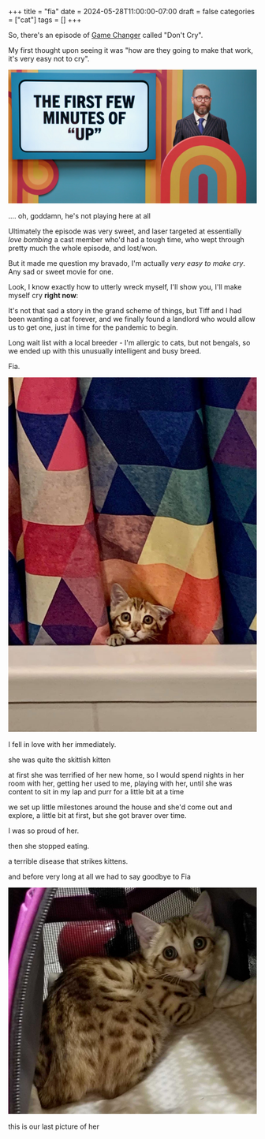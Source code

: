 +++
title = "fia"
date = 2024-05-28T11:00:00-07:00
draft = false
categories = ["cat"]
tags = []
+++

So, there's an episode of [Game Changer](https://www.dropout.tv/game-changer) called "Don't Cry".

My first thought upon seeing it was "how are they going to make that work, it's very easy not to cry".

![](./up.png)

.... oh, goddamn, he's not playing here at all

Ultimately the episode was very sweet, and laser targeted at essentially _love bombing_ a cast member
who'd had a tough time, who wept through pretty much the whole episode, and lost/won.

But it made me question my bravado, I'm actually _very easy to make cry_. Any sad or sweet movie for one.

Look, I know exactly how to utterly wreck myself, I'll show you, I'll make myself cry **right now**:

It's not that sad a story in the grand scheme of things, but Tiff and I had been wanting a cat forever, and we finally found a landlord who would allow us to get one, just in time for the pandemic to begin.

Long wait list with a local breeder - I'm allergic to cats, but not bengals, so we ended up with this unusually intelligent and busy breed.

Fia.

![](./fia.png)

I fell in love with her immediately.

she was quite the skittish kitten

at first she was terrified of her new home, so I would spend nights in her room with her, getting her used to me, playing with her, until she was content to sit in my lap and purr for a little bit at a time

we set up little milestones around the house and she'd come out and explore, a little bit at first, but she got braver over time.

I was so proud of her.

then she stopped eating.

a terrible disease that strikes kittens.

and before very long at all we had to say goodbye to Fia

![](./fia-2.png)

this is our last picture of her
